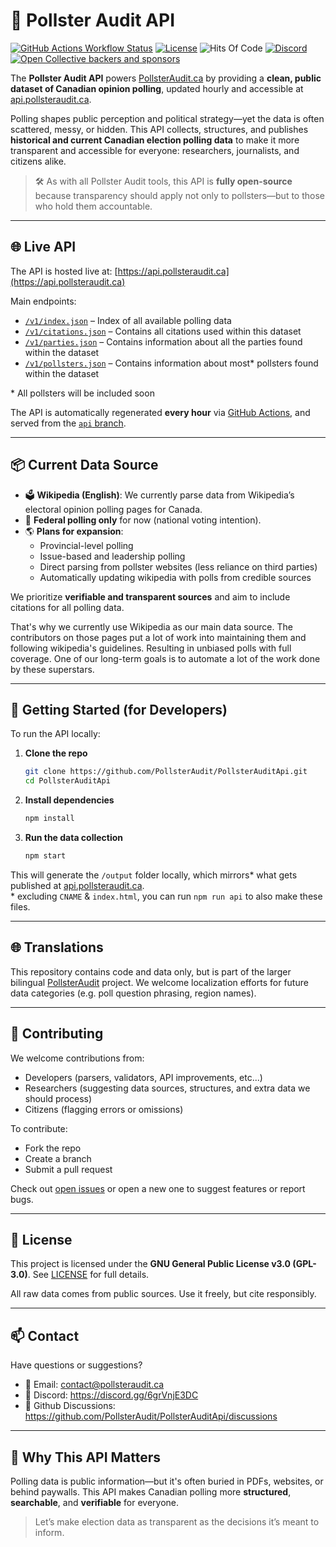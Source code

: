 # 📡 Pollster Audit API

<p align="center">

[![GitHub Actions Workflow Status](https://img.shields.io/github/actions/workflow/status/PollsterAudit/PollsterAuditApi/run.yml)](https://github.com/PollsterAudit/PollsterAuditApi/actions)
[![License](https://img.shields.io/badge/license-GPL--3.0-blue)](https://github.com/PollsterAudit/PollsterAuditApi/blob/main/LICENSE)
![Hits Of Code](https://hitsofcode.com/github/pollsteraudit/pollsterauditapi?branch=master)
[![Discord](https://img.shields.io/discord/1359947804981858324?logo=discord)](https://discord.gg/6grVnjE3DC)
[![Open Collective backers and sponsors](https://img.shields.io/opencollective/all/pollster-audit)](https://opencollective.com/pollster-audit)

</p>

The **Pollster Audit API** powers [PollsterAudit.ca](https://www.pollsteraudit.ca) by providing a **clean, public dataset of Canadian opinion polling**, updated hourly and accessible at [api.pollsteraudit.ca](https://api.pollsteraudit.ca).

Polling shapes public perception and political strategy—yet the data is often scattered, messy, or hidden. This API collects, structures, and publishes **historical and current Canadian election polling data** to make it more transparent and accessible for everyone: researchers, journalists, and citizens alike.

> 🛠️ As with all Pollster Audit tools, this API is **fully open-source** because transparency should apply not only to pollsters—but to those who hold them accountable.

---

## 🌐 Live API

The API is hosted live at: [https://api.pollsteraudit.ca](https://api.pollsteraudit.ca)

Main endpoints:
- [`/v1/index.json`](https://api.pollsteraudit.ca/v1/index.json) – Index of all available polling data
- [`/v1/citations.json`](https://api.pollsteraudit.ca/v1/citations.json) – Contains all citations used within this dataset
- [`/v1/parties.json`](https://api.pollsteraudit.ca/v1/parties.json) – Contains information about all the parties found within the dataset
- [`/v1/pollsters.json`](https://api.pollsteraudit.ca/v1/pollsters.json) – Contains information about most* pollsters found within the dataset

\* All pollsters will be included soon

The API is automatically regenerated **every hour** via [GitHub Actions](https://github.com/PollsterAudit/PollsterAuditApi/actions), and served from the [`api` branch](https://github.com/PollsterAudit/PollsterAuditApi/tree/api).

---

## 📦 Current Data Source

- 🗳️ **Wikipedia (English)**: We currently parse data from Wikipedia’s electoral opinion polling pages for Canada.
- 🧪 **Federal polling only** for now (national voting intention).
- 🌎 **Plans for expansion**:
    - Provincial-level polling
    - Issue-based and leadership polling
    - Direct parsing from pollster websites (less reliance on third parties)
    - Automatically updating wikipedia with polls from credible sources

We prioritize **verifiable and transparent sources** and aim to include citations for all polling data.   

That's why we currently use Wikipedia as our main data source. The contributors on those pages put a lot of work into maintaining them and following wikipedia's guidelines. 
Resulting in unbiased polls with full coverage. One of our long-term goals is to automate a lot of the work done by these superstars.

---

## 🚀 Getting Started (for Developers)

To run the API locally:

1. **Clone the repo**
   ```bash
   git clone https://github.com/PollsterAudit/PollsterAuditApi.git
   cd PollsterAuditApi
   ```

2. **Install dependencies**
   ```bash
   npm install
   ```

3. **Run the data collection**
   ```bash
   npm start
   ```

This will generate the `/output` folder locally, which mirrors* what gets published at [api.pollsteraudit.ca](https://api.pollsteraudit.ca).  
\* excluding `CNAME` & `index.html`, you can run `npm run api` to also make these files.

---

## 🌐 Translations

This repository contains code and data only, but is part of the larger bilingual [PollsterAudit](https://github.com/PollsterAudit) project. We welcome localization efforts for future data categories (e.g. poll question phrasing, region names).

---

## 🤝 Contributing

We welcome contributions from:

- Developers (parsers, validators, API improvements, etc...)
- Researchers (suggesting data sources, structures, and extra data we should process)
- Citizens (flagging errors or omissions)

To contribute:

- Fork the repo
- Create a branch
- Submit a pull request

Check out [open issues](https://github.com/PollsterAudit/PollsterAuditApi/issues) or open a new one to suggest features or report bugs.

---

## 📄 License

This project is licensed under the **GNU General Public License v3.0 (GPL-3.0)**. See [LICENSE](LICENSE) for full details.

All raw data comes from public sources. Use it freely, but cite responsibly.

---

## 📫 Contact

Have questions or suggestions?

- 📧 Email: [contact@pollsteraudit.ca](mailto:contact@pollsteraudit.ca)
- 👾 Discord: https://discord.gg/6grVnjE3DC
- 💬 Github Discussions: https://github.com/PollsterAudit/PollsterAuditApi/discussions

---

## 🧭 Why This API Matters

Polling data is public information—but it's often buried in PDFs, websites, or behind paywalls. 
This API makes Canadian polling more **structured**, **searchable**, and **verifiable** for everyone.

> Let’s make election data as transparent as the decisions it’s meant to inform.


